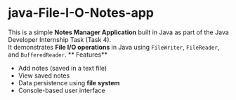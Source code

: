 # java-File-I-O-Notes-app
This is a simple **Notes Manager Application** built in Java as part of the Java Developer Internship Task (Task 4).  
It demonstrates **File I/O operations** in Java using `FileWriter`, `FileReader`, and `BufferedReader`.
** Features**
- Add notes (saved in a text file)
- View saved notes
- Data persistence using **file system**
- Console-based user interface

